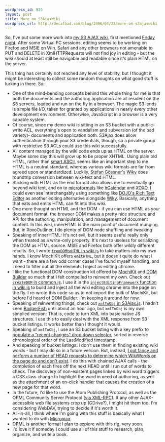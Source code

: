 ```yaml
--- 
wordpress_id: 935
layout: post
title: More on S3AjaxWiki
wordpress_url: http://decafbad.com/blog/2006/04/23/more-on-s3ajaxwiki
---
```

 <p>So, I've put some more work into <a href="http://s3.amazonaws.com/s3wiki/wiki/StartPage">my S3 AJAX wiki</a>, first mentioned <a href="http://decafbad.com/blog/2006/04/21/an-s3-ajax-wiki">Friday night</a>.  After some Virtual PC sessions, editing seems to be working on Firefox and MSIE on Win.  Safari and any other browsers not amenable to PUT and DELETE in XmlHTTPRequests will not find joy in editing - but the wiki should at least still be navigable and readable since it's plain HTML on the server.</p>
 <p>This thing has certainly not reached any level of stability, but I thought it might be interesting to collect some random thoughts on what good stuff is lurking in there.  So:</p>
     <ul>
     <li>
     <span>One of the mind-bending concepts behind this whole thing for me is that both the documents and the authoring application are all resident on the S3 servers, loaded and run on the fly in a browser.  The magic S3 lends is simple file I/O, taken for granted by applications in nearly every other development environment.  Otherwise, JavaScript in a browser is a very capable system.</span>
     </li>
     <li>
     <span>Of course, since my demo wiki is sitting in an S3 bucket with a public-write ACL, everything's open to vandalism and subversion (of the bad variety)- documents and application both.  S3Ajax does allow authentication through your S3 credentials, though, so a private group with restrictive S3 ACLs could use this wiki successfully.</span>
     </li>
     <li>
     <span>All content managed by the wiki code ends up as HTML on the server.  Maybe some day this will grow up to be proper XHTML.  Using plain old HTML, rather than <a href="http://webseitz.fluxent.com/wiki/SmartAscii">smart ASCII</a>, seems like an important step to me.  HTML is a neutral standard, whereas various wiki formats are far from agreed upon or standardized.  Luckily,  <a href="http://goessner.net/">Stefan G&ouml;ssner's</a> <a href="http://goessner.net/articles/wiky/">Wiky</a> does roundtrip conversion between wiki-text and HTML.</span>
     </li>
     <li>
     <span>Sticking with HTML as the end format also allows me to eventually go beyond wiki text, and on to <a href="http://microformats.org/">microformats</a> like <a href="http://decafbad.com/blog/2005/06/08/greasemonkey-magic">hCalendar</a> and <a href="http://decafbad.com/blog/2006/03/25/about-xoxooutliner">XOXO</a>.  I could even see interchangably using something like <a href="http://dojotoolkit.org/docs/rich_text.html">DOJO's Rich Text Editor</a> as another editing alternative alongside <a href="http://goessner.net/articles/wiky/">Wiky</a>.  Basically, anything that eats and emits HTML can fit into this wiki.</span>
     </li>
     <li>
     <span>One more thought on HTML and the DOM - if you can use HTML as your document format, the browser DOM makes a pretty nice structure and API for the authoring, manipulation, and management of document content.  In this wiki, innerHTML is the main point of document munging.  But, in XoxoOutliner, I do plenty of DOM node shuffling and tweaking.</span>
     </li>
     <li>
     <span>Speaking of innerHTML:  It's not evil, but it seems useful really only when treated as a write-only property.  It's next to useless for serializing the DOM as HTML source.  MSIE and Firefox both offer wildly different results.  So, I wrote <a href="http://decafbad.com/trac/browser/trunk/S3Ajax/js/wiki.js?rev=760#L413"><code>fromDOMtoHTML</code> in wiki.js</a> to take matters into my own hands.  I know MochiKit offers <code>emitHTML</code>, but it doesn't quite do what I want - there are a few odd corner cases I've found myself handling, and I need to filter out all the elements I inject as editing chrome.</span>
     </li>
     <li>
     <span>I like the functional DOM construction kit offered by <a href="http://mochikit.com">MochiKit</a> and <a href="http://www.vivabit.com/bollocks/2006/04/06/introducing-dom-builder">DOM Builder</a> so much that I felt compelled to reinvent my own.  Check out <a href="http://decafbad.com/trac/browser/trunk/S3Ajax/js/common.js?rev=760#L118"><code>createDOM</code> in common.js</a>.  I use it in the <a href="http://decafbad.com/trac/browser/trunk/S3Ajax/js/wiki.js?rev=760#L496"><code>injectEditingFramework</code> function in wiki.js</a> to build and inject all the wiki editing chrome into the page on the fly.  I re-wrote this code so as to not import the bulk of MochiKit, but before I'd heard of DOM Builder.  I'm keeping it around for now.</span>
     </li>
     <li>
     <span>Speaking of reinventing things, check out <a href="http://decafbad.com/trac/browser/trunk/S3Ajax/js/S3Ajax.js?rev=760#L283"><code>xmlToObj</code> in S3Ajax.js</a>.  I hadn't seen <a href="http://badgerfish.ning.com/">BadgerFish</a> until about an hour ago, but <code>xmlToObj</code> is my own simplied version: That is, code to turn XML into basic native JS structures.  I use this to easily deal with the XML response from S3 bucket listings.  It works better than I thought it would.</span>
     </li>
     <li>
     <span>Speaking of <code>xmlToObj</code>, I use an S3 bucket listing with a key prefix to <a href="http://decafbad.com/trac/browser/trunk/S3Ajax/js/wiki.js?rev=760#L259">populate a "recent changes" drop down selector</a>, sorted in reverse chronological order of the LastModified timestamp. </span>
     </li>
     <li>
     <span>And speaking of bucket listings:  I don't use them in finding existing wiki words - but I may do so in a future version.  But, instead, <a href="http://decafbad.com/trac/browser/trunk/S3Ajax/js/wiki.js?rev=760#L118">I got fancy and perform a number of HEAD requests to determine which WikiWords on the page do and don't exist</a>.  I do this with chained AJAX calls - the completion of each fires off the next HEAD until I run out of words to check.  The discovery of non-existent pages linked by wiki word triggers a CSS class change to highlight the word in need of authoring, as well as the attachment of an on-click handler that causes the creation of a new page for that word.</span>
     </li>
     <li>
     <span>In the future, I'd like to use the Atom Publishing Protocol, as well as the OPML Community Server Protocol (<a href="http://decafbad.com/trac/browser/trunk/XoxoOutliner/js/myXMLRPC.js">via XML-RPC</a>).  If any other AJAX-accessible web file systems crop up (GDrive?), I might hit them too.  I'm considering WebDAV, trying to decide if it's worth it.</span>
     </li>
     <li>
     <span>All-in-all, I think where I'm going with this stuff is basically what I wanted to do with <a href="http://decafbad.com/trac/wiki/Micronian">Micronian</a>.</span>
     </li>
     <li>
     <span>OPML is another format I plan to explore with this rig, very soon.</span>
     </li>
     <li>
     <span>I'd love it if someday I could use all of this stuff to research, plan, organize, and write a book.</span>
     </li>
     </ul>

